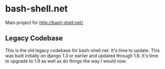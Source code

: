 # bash-shell.net
Main project for http://bash-shell.net/

## Legacy Codebase
This is the old legacy codebase for bash-shell.net.  It's time to update.  This was built initially on
django 1.3 or earlier and updated through 1.6.  It's time to upgrade to 1.9 as well as do things the way I would now.

